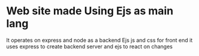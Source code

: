 # Web site made Using Ejs as main lang
It operates on express and node as a backend 
Ejs js and css for front end 
it uses express to create backend server and ejs to  react on changes
